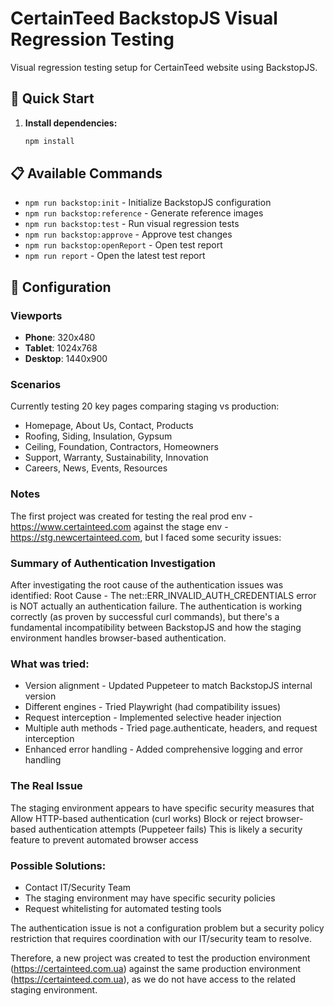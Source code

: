 # CertainTeed BackstopJS Visual Regression Testing

Visual regression testing setup for CertainTeed website using BackstopJS.

## 🚀 Quick Start

1. **Install dependencies:**
   ```bash
   npm install
   ```


## 📋 Available Commands

- `npm run backstop:init` - Initialize BackstopJS configuration
- `npm run backstop:reference` - Generate reference images
- `npm run backstop:test` - Run visual regression tests
- `npm run backstop:approve` - Approve test changes
- `npm run backstop:openReport` - Open test report
- `npm run report` - Open the latest test report

## 🔧 Configuration

### Viewports
- **Phone**: 320x480
- **Tablet**: 1024x768  
- **Desktop**: 1440x900

### Scenarios
Currently testing 20 key pages comparing staging vs production:
- Homepage, About Us, Contact, Products
- Roofing, Siding, Insulation, Gypsum
- Ceiling, Foundation, Contractors, Homeowners
- Support, Warranty, Sustainability, Innovation
- Careers, News, Events, Resources

### Notes

The first project was created for testing the real prod env - https://www.certainteed.com against the stage env - https://stg.newcertainteed.com, but I faced some security issues:

### Summary of Authentication Investigation
After investigating the root cause of the authentication issues was identified:
Root Cause - The net::ERR_INVALID_AUTH_CREDENTIALS error is NOT actually an authentication failure. 
The authentication is working correctly (as proven by successful curl commands), but there's a fundamental incompatibility between BackstopJS and how the staging environment handles browser-based authentication.

### What was tried:
 - Version alignment - Updated Puppeteer to match BackstopJS internal version
 - Different engines - Tried Playwright (had compatibility issues)
 - Request interception - Implemented selective header injection
 - Multiple auth methods - Tried page.authenticate, headers, and request interception
 - Enhanced error handling - Added comprehensive logging and error handling

### The Real Issue
The staging environment appears to have specific security measures that
Allow HTTP-based authentication (curl works)
Block or reject browser-based authentication attempts (Puppeteer fails)
This is likely a security feature to prevent automated browser access

### Possible Solutions: 
 - Contact IT/Security Team
 - The staging environment may have specific security policies
 - Request whitelisting for automated testing tools

The authentication issue is not a configuration problem but a security policy restriction that requires coordination with our IT/security team to resolve.

Therefore, a new project was created to test the production environment (https://certainteed.com.ua) against the same production environment (https://certainteed.com.ua), as we do not have access to the related staging environment.
